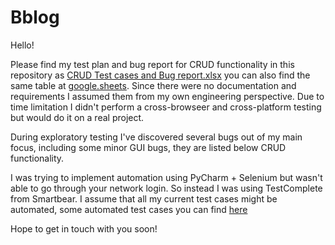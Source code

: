 # Bblog

Hello!

Please find my test plan and bug report for CRUD functionality in this repository as <a href="https://github.com/sqaFred/Blog/raw/main/CRUD%20Test%20cases%20and%20Bug%20report.xlsx">CRUD Test cases and Bug report.xlsx</a> you can also find the same table at <a href="https://docs.google.com/spreadsheets/d/17gvVybbXW8bkeYYLsM81caBCcFQtFRjEb-yZ6yK6xxE/edit?usp=sharing">google.sheets</a>. Since there were no documentation and requirements I assumed them from my own engineering perspective. Due to time limitation I didn't perform a cross-browseer and cross-platform testing but would do it on a real project.
<p>
During exploratory testing I've discovered several bugs out of my main focus, including some minor GUI bugs, they are listed below CRUD functionality.
<p>
I was trying to implement automation using PyCharm + Selenium but wasn't able to go through your network login. So instead I was using TestComplete from Smartbear.
I assume that all my current test cases might be automated, some automated test cases you can find <a href="https://github.com/sqaFred/Blog/raw/main/Bblog.zip">here<a/>
<p>
Hope to get in touch with you soon!
